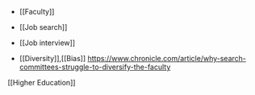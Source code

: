   - [[Faculty]]
  - [[Job search]]
  - [[Job interview]]

  - [[Diversity]],[[Bias]]
    https://www.chronicle.com/article/why-search-committees-struggle-to-diversify-the-faculty

[[Higher Education]]